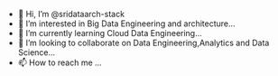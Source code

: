 - 👋 Hi, I’m @sridataarch-stack
- 👀 I’m interested in Big Data Engineering and architecture...
- 🌱 I’m currently learning Cloud Data Engineering...
- 💞️ I’m looking to collaborate on Data Engineering,Analytics and Data Science...
- 📫 How to reach me ...

<!---
sridataarch-stack/sridataarch-stack is a ✨ special ✨ repository because its `README.md` (this file) appears on your GitHub profile.
You can click the Preview link to take a look at your changes.
--->
